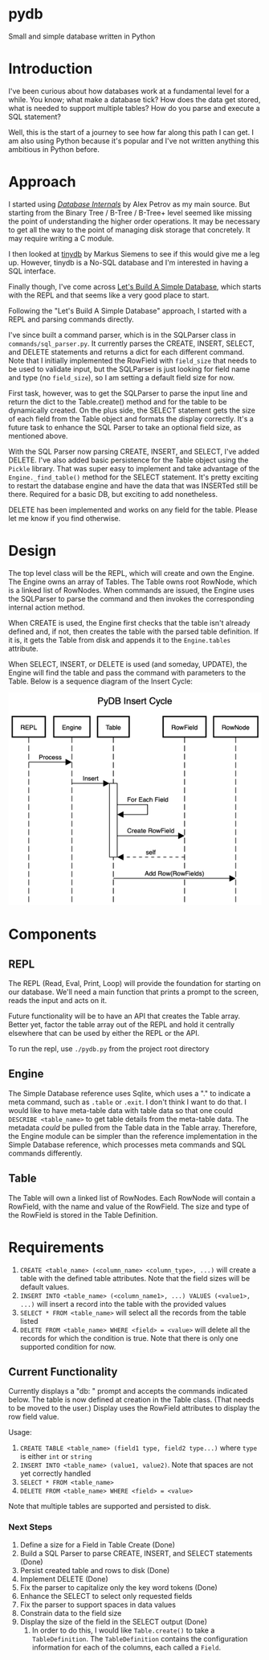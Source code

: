 # pydb
Small and simple database written in Python

#  Introduction
I've been curious about how databases work at a fundamental level for a while. You know; what make a database tick? How does the data get stored, what is needed to support multiple tables? How do you parse and execute a SQL statement? 

Well, this is the start of a journey to see how far along this path I can get. I am also using Python because it's popular and I've not written anything this ambitious in Python before.

# Approach

I started using *[Database Internals](https://www.databass.dev)* by Alex Petrov as my main source. But starting from the Binary Tree / B-Tree / B-Tree+ level seemed like missing the point of understanding the higher order operations. It may be necessary to get all the way to the point of managing disk storage that concretely. It may require writing a C module.

I then looked at [tinydb](https://github.com/msiemens/tinydb/tree/master) by Markus Siemens to see if this would give me a leg up.  However, tinydb is a No-SQL database and I'm interested in having a SQL interface. 

Finally though, I've come across [Let's Build A Simple Database](https://cstack.github.io/db_tutorial/parts/part1.html), which starts with the REPL and that seems like a very good place to start.

Following the "Let's Build A Simple Database" approach, I started with a REPL and parsing commands directly. 

I've since built a command parser, which is in the SQLParser class in `commands/sql_parser.py`. It currently parses the CREATE, INSERT, SELECT, and DELETE statements and returns a dict for each different command. Note that I initially implemented the RowField with `field_size` that needs to be used to validate input, but the SQLParser is just looking for field name and type (no `field_size`), so I am setting a default field size for now. 

First task, however, was to get the SQLParser to parse the input line and return the dict to the Table.create() method and for the table to be dynamically created. On the plus side, the SELECT statement gets the size of each field from the Table object and formats the display correctly. It's a future task to enhance the SQL Parser to take an optional field size, as mentioned above.

With the SQL Parser now parsing CREATE, INSERT, and SELECT, I've added DELETE. I've also added basic persistence for the Table object using the `Pickle` library. That was super easy to implement and take advantage of the `Engine._find_table()` method for the SELECT statement. It's pretty exciting to restart the database engine and have the data that was INSERTed still be there. Required for a basic DB, but exciting to add nonetheless.

DELETE has been implemented and works on any field for the table. Please let me know if you find otherwise.

# Design
The top level class will be the REPL, which will create and own the Engine. The Engine owns an array of Tables. The Table owns root RowNode, which is a linked list of RowNodes. When commands are issued, the Engine uses the SQLParser to parse the command and then invokes the corresponding internal action method.

When CREATE is used, the Engine first checks that the table isn't already defined and, if not, then creates the table with the parsed table definition. If it is, it gets the Table from disk and appends it to the `Engine.tables` attribute.

When SELECT, INSERT, or DELETE is used (and someday, UPDATE), the Engine will find the table and pass the command with parameters to the Table. Below is a sequence diagram of the Insert Cycle:

![Insert Cycle](./images/sequence_diagram_insert_row.png)

# Components
## REPL

The REPL (Read, Eval, Print, Loop) will provide the foundation for starting on our database. We'll need a main function that prints a prompt to the screen, reads the input and acts on it.

Future functionality will be to have an API that creates the Table array. Better yet, factor the table array out of the REPL and hold it centrally elsewhere that can be used by either the REPL or the API.

To run the repl, use `./pydb.py` from the project root directory

## Engine

The Simple Database reference uses Sqlite, which uses a "." to indicate a meta command, such as `.table` or `.exit`. I don't think I want to do that. I would like to have meta-table data with table data so that one could `DESCRIBE <table_name>` to get table details from the meta-table data. The metadata *could* be pulled from the Table data in the Table array. Therefore, the Engine module can be simpler than the reference implementation in the Simple Database reference, which processes meta commands and SQL commands differently. 
    
## Table
The Table will own a linked list of RowNodes. Each RowNode will contain a RowField, with the name and value of the RowField. The size and type of the RowField is stored in the Table Definition.

# Requirements
1. `CREATE <table_name> (<column_name> <column_type>, ...)` will create a table with the defined table attributes. Note that the field sizes will be default values.
1. `INSERT INTO <table_name> (<column_name1>, ...) VALUES (<value1>, ...)` will insert a record into the table with the provided values
1. `SELECT * FROM <table_name>` will select all the records from the table listed
1. `DELETE FROM <table_name> WHERE <field> = <value>` will delete all the records for which the condition is true. Note that there is only one supported condition for now.

## Current Functionality
Currently displays a "db: " prompt and accepts the commands indicated below. The table is now defined at creation in the Table class. (That needs to be moved to the user.) Display uses the RowField attributes to display the row field value.

Usage:

1. `CREATE TABLE <table_name> (field1 type, field2 type...)` where `type` is either `int` or `string`
1. `INSERT INTO <table_name> (value1, value2)`. Note that spaces are not yet correctly handled
1. `SELECT * FROM <table_name>`
1. `DELETE FROM <table_name> WHERE <field> = <value>`

Note that multiple tables are supported and persisted to disk.

### Next Steps
1. Define a size for a Field in Table Create (Done)
1. Build a SQL Parser to parse CREATE, INSERT, and SELECT statements (Done)
1. Persist created table and rows to disk (Done)
1. Implement DELETE (Done)
1. Fix the parser to capitalize only the key word tokens (Done)
1. Enhance the SELECT to select only requested fields
1. Fix the parser to support spaces in data values 
1. Constrain data to the field size
1. Display the size of the field in the SELECT output (Done)
	1. In order to do this, I would like `Table.create()` to take a `TableDefinition`. The `TableDefinition` contains the configuration information for each of the columns, each called a `Field`. 

